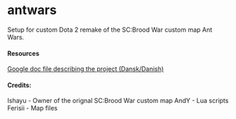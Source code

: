 # antwars

Setup for custom Dota 2 remake of the SC:Brood War custom map Ant Wars.



#### Resources

[Google doc file describing the project (Dansk/Danish)](https://goo.gl/Jk54fz)


#### Credits: 

Ishayu  - Owner of the orignal SC:Brood War custom map
AndY    - Lua scripts
Ferisii - Map files
